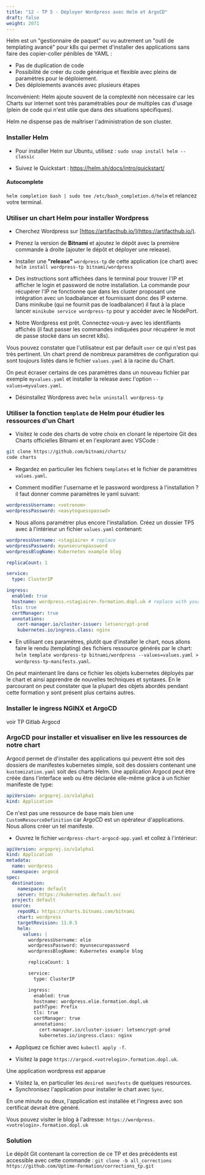 ```yaml
---
title: "12 - TP 5 - Déployer Wordpress avec Helm et ArgoCD"
draft: false
weight: 2071
---
```


Helm est un "gestionnaire de paquet" ou vu autrement un "outil de templating avancé" pour k8s qui permet d'installer des applications sans faire des copier-coller pénibles de YAML :

- Pas de duplication de code
- Possibilité de créer du code générique et flexible avec pleins de paramètres pour le déploiement.
- Des déploiements avancés avec plusieurs étapes

Inconvénient: Helm ajoute souvent de la complexité non nécessaire car les Charts sur internet sont très paramétrables pour de multiples cas d'usage (plein de code qui n'est utile que dans des situations spécifiques).

Helm ne dispense pas de maîtriser l'administration de son cluster.

### Installer Helm

- Pour installer Helm sur Ubuntu, utilisez : `sudo snap install helm --classic`

- Suivez le Quickstart : <https://helm.sh/docs/intro/quickstart/>

#### Autocomplete

`helm completion bash | sudo tee /etc/bash_completion.d/helm` et relancez votre terminal.

### Utiliser un chart Helm pour installer Wordpress

- Cherchez Wordpress sur [https://artifacthub.io/](https://artifacthub.io/).

- Prenez la version de **Bitnami** et ajoutez le dépôt avec la première commande à droite (ajouter le dépôt et déployer une release).

- Installer une **"release"** `wordpress-tp` de cette application (ce chart) avec `helm install wordpress-tp bitnami/wordpress`

- Des instructions sont affichées dans le terminal pour trouver l'IP et afficher le login et password de notre installation. La commande pour récupérer l'IP ne fonctionne que dans les cluster proposant une intégration avec un loadbalancer et fournissant donc des IP externe. Dans minikube (qui ne fournit pas de loadbalancer) il faut à la place lancer `minikube service wordpress-tp` pour y accéder avec le NodePort.

- Notre Wordpress est prêt. Connectez-vous-y avec les identifiants affichés (il faut passer les commandes indiquées pour récupérer le mot de passe stocké dans un secret k8s).

Vous pouvez constater que l'utilisateur est par default `user` ce qui n'est pas très pertinent. Un chart prend de nombreux paramètres de configuration qui sont toujours listés dans le fichier `values.yaml` à la racine du Chart.

On peut écraser certains de ces paramètres dans un nouveau fichier par exemple `myvalues.yaml` et installer la release avec l'option `--values=myvalues.yaml`.

<!-- Nous allons faire cela avec Argocd à la place de la CLI helm. -->

- Désinstallez Wordpress avec `helm uninstall wordpress-tp`

### Utiliser la fonction `template` de Helm pour étudier les ressources d'un Chart

- Visitez le code des charts de votre choix en clonant le répertoire Git des Charts officielles Bitnami et en l'explorant avec VSCode :

```bash
git clone https://github.com/bitnami/charts/
code charts
```

- Regardez en particulier les fichiers `templates` et le fichier de paramètres `values.yaml`.

- Comment modifier l'username et le password wordpress à l'installation ? il faut donner comme paramètres le yaml suivant:

```yaml
wordpressUsername: <votrenom>
wordpressPassword: <easytoguesspasswd>
```

- Nous allons paramétrer plus encore l'installation. Créez un dossier TP5 avec à l'intérieur un fichier `values.yaml` contenant:

```yaml
wordpressUsername: <stagiaire> # replace
wordpressPassword: myunsecurepassword
wordpressBlogName: Kubernetes example blog

replicaCount: 1

service:
  type: ClusterIP

ingress:
  enabled: true
  hostname: wordpress.<stagiaire>.formation.dopl.uk # replace with your hostname pointing on the cluster ingress loadbalancer IP
  tls: true
  certManager: true
  annotations:
    cert-manager.io/cluster-issuer: letsencrypt-prod
    kubernetes.io/ingress.class: nginx
```

- En utilisant ces paramètres, plutôt que d'installer le chart, nous allons faire le rendu (templating) des fichiers ressource générés par le chart: `helm template wordpress-tp bitnami/wordpress --values=values.yaml > wordpress-tp-manifests.yaml`.

On peut maintenant lire dans ce fichier les objets kubernetes déployés par le chart et ainsi apprendre de nouvelles techniques et syntaxes. En le parcourant on peut constater que la plupart des objets abordés pendant cette formation y sont présent plus certains autres.

### Installer le ingress NGINX et ArgoCD

voir TP Gitlab Argocd

<!-- Cette partie requiert d'avoir installé k3s sur votre machine de formation (ou sur un autre VPS ubuntu 20.04 min 8Go de RAM) comme indiqué dans le TP1 section 3e méthode d'installation.

- Pour bien effectuer l'installation sur notre cluster k3s (et pas dans minikube ou sur un cluster loué) lancez:

- `minikube stop`

`kubectl config use-context default` ou `kubectl config use-context k3s` puis `kubectl get nodes` pour vérifier.

Argocd est une solution de "Continuous Delivery" dédiée au **GitOps** avec Kubernetes. Elle fourni une interface assez géniale pour détecter et monitorer les ressources d'un cluster. En particulier pour visualiser les charts Helm déployés.

ArgoCD s'installe grâce à une série de manifestes Kubernetes. Pour récupérer ces manifestes d'installation nous allons utiliser git et le dépôt de correction : `cd ~/Desktop && git clone -b argocd_installation https://github.com/Uptime-Formation/corrections_tp.git argocd_installation`.

Cette installation comporte plusieurs étapes qui doivent être exécutées dans l'ordre et en vérifiant s'il n'y a pas d'erreurs à chaque étape.

- Pour être sur d'installer argocd sur notre cluster k3s lancez: `kubectl config use-context default` puis `kubectl get nodes` pour vérifier.
- Les resources Kubernetes d'installation sont dans le dossier cloné précédemment et la partie kubernetes: `cd ~/Desktop/argocd_installation/kubernetes`
- Commençons par créer quelques namespaces (`argocd` et `cert-manager`) pour installer nos différentes applications: `kubectl apply -f argocd-kluster/namespaces.yaml`
- Puis installation de l'ingress controller nginx dans le namespace `kube-system`: `kubectl apply -n kube-system -f argocd-kluster/ingress-nginx`
- Dans Lens vérifiez que le pod `ingress-nginx-controller-xxx` est bien lancé (vert)

Ensuite installons l'application cert-manager qui permet de générer **automatiquement** des certificats TLS pour nos applications web HTTPS (notamment avec letsencrypt et ACME). Argocd à une interface web qui nécessite un accès https.

- Lancez : `kubectl apply -f argocd-kluster/cert-manager/cert-manager-manifests.yaml`.
- Créons également les **"Issuers"** c'est à dire les composants qui vont permettre d'émettre des certificats avec la commande: `kubectl apply -n cert-manager -f argocd-kluster/cert-manager/issuers`.

Vos serveurs VNC qui sont aussi désormais des clusters k3s ont déjà deux sous-domaines configurés: `<votrelogin>.formation.dopl.uk` et `*.<votrelogin>.formation.dopl.uk`. Le sous domaine `argocd.<login>.formation.dopl.uk` pointe donc déjà sur le serveur (Wildcard DNS). Celà va permettre à `cert-manager` de créer automatiquement un `ACME HTTP Challenge` pour enregistrer un certificat TLS.

- Dans le fichier `argocd-kluster/argocd/argocd-ingress.yaml`, changez `<yourname>` par votre nom (le login guacamole) pour configurer l'ingress sur le nom de domaine de votre cluster personnel.

- Ensuite installez **ArgoCD** avec la commande: `kubectl apply -f argocd-kluster/argocd/manifests -n argocd`
- Enfin `kubectl apply -f argocd-kluster/argocd/argocd-ingress.yaml`

- Affichez les ingress du namespace argocd: il devrait y avoir 2 ingress pendant un moment (car le http challenge implique un ingress temporaire) puis un seul celui de l'interface web de argocd. Vous pouvez également vérifier que le certificat est ready avec : `kubectl get certificates -n argocd`. -->

### ArgoCD pour installer et visualiser en live les ressources de notre chart

Argocd permet de d'installer des applications qui peuvent être soit des dossiers de manifestes kubernetes simple, soit des dossiers contenant une `kustomization.yaml` soit des charts Helm. Une application Argocd peut être créée dans l'interface web ou être déclarée elle-même grâce à un fichier manifeste de type:

```yaml
apiVersion: argoproj.io/v1alpha1
kind: Application
```

Ce n'est pas une ressource de base mais bien une `CustomResourceDefinition` car ArgoCD est un opérateur d'applications. Nous allons créer un tel manifeste.

- Ouvrez le fichier `wordpress-chart-argocd-app.yaml` et collez à l'intérieur:

```yaml
apiVersion: argoproj.io/v1alpha1
kind: Application
metadata:
  name: wordpress
  namespace: argocd
spec:
  destination:
    namespace: default
    server: https://kubernetes.default.svc
  project: default
  source:
    repoURL: https://charts.bitnami.com/bitnami
    chart: wordpress
    targetRevision: 11.0.5
    helm:
      values: |
        wordpressUsername: elie
        wordpressPassword: myunsecurepassword
        wordpressBlogName: Kubernetes example blog

        replicaCount: 1

        service:
          type: ClusterIP

        ingress:
          enabled: true
          hostname: wordpress.elie.formation.dopl.uk
          pathType: Prefix
          tls: true
          certManager: true
          annotations:
            cert-manager.io/cluster-issuer: letsencrypt-prod
            kubernetes.io/ingress.class: nginx
```

- Appliquez ce fichier avec `kubectl apply -f`.

- Visitez la page `https://argocd.<votrelogin>.formation.dopl.uk`.

Une application wordpress est apparue

- Visitez la, en particulier les `desired manifests` de quelques resources.
- Synchronisez l'application pour installer le chart avec `Sync`.

En une minute ou deux, l'application est installée et l'ingress avec son certificat devrait être généré.

Vous pouvez visiter le blog à l'adresse: `https://wordpress.<votrelogin>.formation.dopl.uk`

### Solution

Le dépôt Git contenant la correction de ce TP et des précédents est accessible avec cette commande : `git clone -b all_corrections https://github.com/Uptime-Formation/corrections_tp.git`
